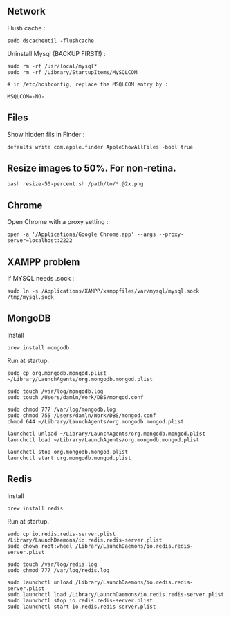 ## Network

Flush cache :

	sudo dscacheutil -flushcache

Uninstall Mysql (BACKUP FIRST!) :

	sudo rm -rf /usr/local/mysql*
	sudo rm -rf /Library/StartupItems/MySQLCOM
	
	# in /etc/hostconfig, replace the MSQLCOM entry by :
	
	MSQLCOM=-NO-

## Files
Show hidden fils in Finder :

	defaults write com.apple.finder AppleShowAllFiles -bool true

## Resize images to 50%. For non-retina.

	bash resize-50-percent.sh /path/to/*.@2x.png

## Chrome
Open Chrome with a proxy setting :

	open -a '/Applications/Google Chrome.app' --args --proxy-server=localhost:2222

## XAMPP problem
If MYSQL needs .sock :

	sudo ln -s /Applications/XAMPP/xamppfiles/var/mysql/mysql.sock /tmp/mysql.sock

## MongoDB

Install

    brew install mongodb

Run at startup.
    
    sudo cp org.mongodb.mongod.plist ~/Library/LaunchAgents/org.mongodb.mongod.plist 
       
    sudo touch /var/log/mongodb.log
    sudo touch /Users/damln/Work/DBS/mongod.conf
    
    sudo chmod 777 /var/log/mongodb.log
    sudo chmod 755 /Users/damln/Work/DBS/mongod.conf
    chmod 644 ~/Library/LaunchAgents/org.mongodb.mongod.plist
    
    launchctl unload ~/Library/LaunchAgents/org.mongodb.mongod.plist 
    launchctl load ~/Library/LaunchAgents/org.mongodb.mongod.plist 
    
    launchctl stop org.mongodb.mongod.plist
    launchctl start org.mongodb.mongod.plist
    
## Redis
   
Install
 
    brew install redis

Run at startup.
    
    sudo cp io.redis.redis-server.plist /Library/LaunchDaemons/io.redis.redis-server.plist
    sudo chown root:wheel /Library/LaunchDaemons/io.redis.redis-server.plist
    
    sudo touch /var/log/redis.log
    sudo chmod 777 /var/log/redis.log
    
    sudo launchctl unload /Library/LaunchDaemons/io.redis.redis-server.plist
    sudo launchctl load /Library/LaunchDaemons/io.redis.redis-server.plist
    sudo launchctl stop io.redis.redis-server.plist
    sudo launchctl start io.redis.redis-server.plist
